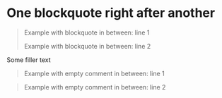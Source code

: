 # One blockquote right after another

> Example with blockquote in between: line 1
>
> Example with blockquote in between: line 2

Some filler text

> Example with empty comment in between: line 1
<!-- -->
> Example with empty comment in between: line 2
